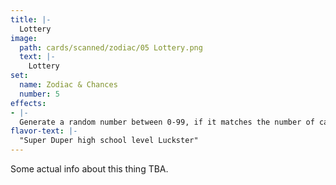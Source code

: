 ```yaml
---
title: |-
  Lottery
image: 
  path: cards/scanned/zodiac/05 Lottery.png
  text: |-
    Lottery
set:
  name: Zodiac & Chances
  number: 5
effects: 
- |-
  Generate a random number between 0-99, if it matches the number of cards in your hand, you win.
flavor-text: |-
  "Super Duper high school level Luckster"
---
```

Some actual info about this thing TBA.
